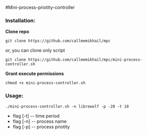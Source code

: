 
#Mini-process-priotity-controller

### Installation:

**Clone repo**
```
git clone https://github.com/callmemikhail/mpc
```
or, you can clone only script
```
git clone https://github.com/callmemikhail/mpc/mini-process-controller.sh
```

**Grant execute permissions**
```
chmod +x mini-process-controller.sh
```

### Usage:
```
./mini-process-controller.sh -n librewolf -p -20 -t 10
```
* flag [-t] -- time period
* flag [-n] -- process name
* flag [-p] -- process priotity
